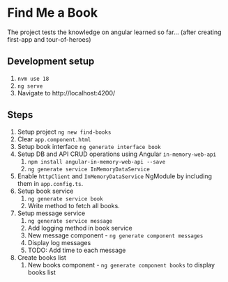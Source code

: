# Find Me a Book

The project tests the knowledge on angular learned so far... (after creating first-app and tour-of-heroes)

## Development setup

1. `nvm use 18`
2. `ng serve`
3. Navigate to http://localhost:4200/

## Steps

1. Setup project `ng new find-books`
2. Clear `app.component.html`
3. Setup book interface `ng generate interface book`
4. Setup DB and API CRUD operations using Angular `in-memory-web-api`
   1. `npm install angular-in-memory-web-api --save`
   2. `ng generate service InMemoryDataService`
5. Enable `httpClient` and `InMemoryDataService` NgModule by including them in `app.config.ts`.
6. Setup book service
   1. `ng generate service book`
   2. Write method to fetch all books.
7. Setup message service
   1. `ng generate service message`
   2. Add logging method in book service
   3. New message component - `ng generate component messages`
   4. Display log messages
   5. TODO: Add time to each message
8. Create books list
   1. New books component - `ng generate component books` to display books list
